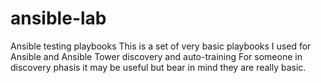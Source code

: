 # ansible-lab
Ansible testing playbooks
This is a set of very basic playbooks I used for Ansible and Ansible Tower discovery and auto-training
For someone in discovery phasis it may be useful but bear in mind they are really basic.
